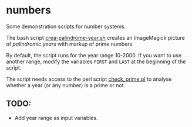 # numbers

Some demonstration scripts for number systems.

The bash script [crea-palindrome-year.sh](crea-palindrome-year.sh) creates an ImageMagick picture of *palindromic years* with markup of prime numbers.

By default, the script runs for the year range 10-2000. If you want to use another range, modify the variables `FIRST` and `LAST` at the beginning of the script.

The script needs access to the perl script [check_prime.pl](check_prime.pl) to analyse whether a year (or any number) is a prime or not.

## TODO:

  - Add year range as input variables.


